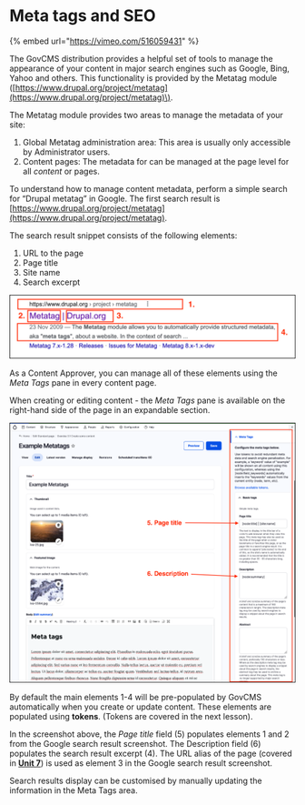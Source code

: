 # Meta tags and SEO

{% embed url="https://vimeo.com/516059431" %}

The GovCMS distribution provides a helpful set of tools to manage the appearance of your content in major search engines such as Google, Bing, Yahoo and others. This functionality is provided by the Metatag module \([https://www.drupal.org/project/metatag](https://www.drupal.org/project/metatag)\).

The Metatag module provides two areas to manage the metadata of your site:

1. Global Metatag administration area: This area is usually only accessible by Administrator users.
2. Content pages: The metadata for can be managed at the page level for all _content_ or pages. 

To understand how to manage content metadata, perform a simple search for “Drupal metatag” in Google. The first search result is [https://www.drupal.org/project/metatag](https://www.drupal.org/project/metatag). 

The search result snippet consists of the following elements:  

1. URL to the page
2. Page title
3. Site name
4. Search excerpt

![Image of search results](../.gitbook/assets/Unit-8-Metatags-Search-1.png)
  
As a Content Approver, you can manage all of these elements using the _Meta Tags_ pane in every content page.

When creating or editing content - the _Meta Tags_ pane is available on the right-hand side of the page in an expandable section.

![Image of Meta Tags section in GovCMS](../.gitbook/assets/Unit-8-Metatags-1.png)

By default the main elements 1-4 will be pre-populated by GovCMS automatically when you create or update content. These elements are populated using **tokens**. \(Tokens are covered in the next lesson\).

In the screenshot above, the _Page title_ field \(5\) populates elements 1 and 2 from the Google search result screenshot. The Description field \(6\) populates the search result excerpt \(4\). The URL alias of the page \(covered in **[Unit 7](../unit-7-managing-url-aliases-and-redirects/url-aliases-and-redirects.md)**\) is used as element 3 in the Google search result screenshot.

Search results display can be customised by manually updating the information in the Meta Tags area.
